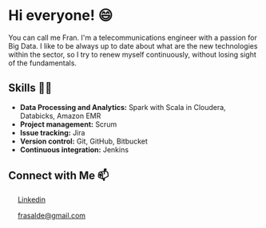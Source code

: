 # Hi everyone! :smile:
You can call me Fran. I'm a telecommunications engineer with a passion for Big Data.
I like to be always up to date about what are the new technologies within the sector, so I try to renew myself continuously, without losing sight of the fundamentals.

## Skills :muscle::muscle:
- **Data Processing and Analytics:** Spark with Scala in Cloudera, Databicks, Amazon EMR
- **Project management:** Scrum
- **Issue tracking:** Jira
- **Version control:** Git, GitHub, Bitbucket
- **Continuous integration:** Jenkins

## Connect with Me :mailbox:

<img src="https://user-images.githubusercontent.com/51086411/210237074-49af3d25-0ac6-416e-a696-f8ceaa165489.png" width="15"/>  [Linkedin](https://www.linkedin.com/in/francisco-javier-salvado-de-la-llave-8660b9131/) 

<img src="https://user-images.githubusercontent.com/51086411/210237807-f6c86fcd-4aef-42dc-902e-5953b0fe4327.png" width="15"/> frasalde@gmail.com

